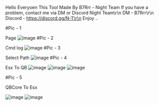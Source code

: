 Hello Everyoen This Tool Made By B7Rrr - Night Team If you have a problem, contact me via DM or Discord Night Team\r\n
DM - B7Rrr\r\n
Discord - https://discord.gg/N-T\r\n
Enjoy ..

#Pic - 1

Page
![image](https://github.com/NightTeam7/NT-ExsToQBCore/assets/125240034/cd104a38-afce-44f6-89f9-2b2c956634b8)
#Pic - 2

Cmd log
![image](https://github.com/NightTeam7/NT-ExsToQBCore/assets/125240034/36e5f1da-6fb1-434a-98aa-2c7bd350f117)
#Pic - 3

Select Path
![image](https://github.com/NightTeam7/NT-ExsToQBCore/assets/125240034/2d286277-328c-4ff1-a354-034cd58dbcb4)
#Pic - 4

Esx To QB
![image](https://github.com/NightTeam7/NT-ExsToQBCore/assets/125240034/67ae6e62-fe1b-4b34-8fa8-d7c391ea9557)
![image](https://github.com/NightTeam7/NT-ExsToQBCore/assets/125240034/48ad4f1e-e7ac-4f0d-9b14-46b5360d91fb)
![image](https://github.com/NightTeam7/NT-ExsToQBCore/assets/125240034/98abbd98-a9c7-4f22-9b74-30cebe15431d)

#Pic - 5

QBCore To Esx

![image](https://github.com/NightTeam7/NT-ExsToQBCore/assets/125240034/936808ba-c312-4d32-b233-ef88ee58ee50)
![image](https://github.com/NightTeam7/NT-ExsToQBCore/assets/125240034/c909f9c1-0f53-4df4-88fa-80a453f9b7dc)
